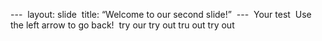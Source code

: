 ---  layout: slide  title: “Welcome to our second slide!”  ---  Your test  Use the left arrow to go back! 
try our
try out
tru out
try out
